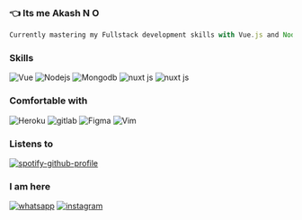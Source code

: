 


### :point_left: Its me Akash N O



```js
Currently mastering my Fullstack development skills with Vue.js and Node.js at armino.in
``` 




<!--- 
![GitHub metrics](https://metrics.lecoq.io/Akashno)  

![GitHub streak stats](https://github-readme-streak-stats.herokuapp.com/?user=Akashno)  


  
  ![Profile views](https://gpvc.arturio.dev/Akashno)  
  
</div>
[![Years Badge](https://badges.pufler.dev/years/Akashno)](https://badges.pufler.dev)
--->

### Skills
<span> <img alt="Vue" src="https://img.shields.io/badge/Vue.js-35495E?style=for-the-badge&logo=vuedotjs&logoColor=4FC08D"/></span> 
<span> <img alt="Nodejs" src="https://img.shields.io/badge/Node.js-339933?style=for-the-badge&logo=nodedotjs&logoColor=white"/></span> 
<span><img alt="Mongodb" src="https://img.shields.io/badge/MongoDB-4EA94B?style=for-the-badge&logo=mongodb&logoColor=white"/></span>
<span><img alt="nuxt js" src="https://img.shields.io/badge/nuxt.js-00C58E?style=for-the-badge&logo=nuxtdotjs&logoColor=white"/></span>
<span><img alt="nuxt js" src="https://img.shields.io/badge/GraphQl-E10098?style=for-the-badge&logo=graphql&logoColor=white"/></span>


<!-- <span > <img alt="HTML5" src="https://img.shields.io/badge/html5%20-%23E34F26.svg?&style=for-the-badge&logo=html5&logoColor=white"/></span> <span> <img alt="CSS3" src="https://img.shields.io/badge/css3%20-%231572B6.svg?&style=for-the-badge&logo=css3&logoColor=white"/></span> <span > <img alt="JavaScript" src="https://img.shields.io/badge/javascript%20-%23323330.svg?&style=for-the-badge&logo=javascript&logoColor=%23F7DF1E"/></span> -->

<!-- <img alt="Python" src="https://img.shields.io/badge/python%20-%2314354C.svg?&style=for-the-badge&logo=python&logoColor=white"/> -->

 ### Comfortable with
 
 
 <div align='left'>
 <img alt="Heroku" src="https://img.shields.io/badge/heroku%20-%23430098.svg?&style=for-the-badge&logo=heroku&logoColor=white"/>
  <img alt="gitlab" src="https://img.shields.io/badge/GitLab-330F63?style=for-the-badge&logo=gitlab&logoColor=white"/>
<span><img alt="Figma" src="https://img.shields.io/badge/figma%20-%23F24E1E.svg?&style=for-the-badge&logo=figma&logoColor=white"/></span>
<span><img alt="Vim" src="https://img.shields.io/badge/VIM-%2311AB00.svg?&style=for-the-badge&logo=vim&logoColor=white"/></span>
</div>


 ### Listens to
 
[![spotify-github-profile](https://spotify-github-profile.vercel.app/api/view?uid=tcjwb1lqp68v38ev7umhwwqs2&cover_image=true&theme=novatorem)](https://spotify-github-profile.vercel.app/api/view?uid=tcjwb1lqp68v38ev7umhwwqs2&redirect=true)


### I am here
<div align='left'>
  <a target="_blank" href="https://wa.me/+919061936162/?text=Hey%20Akash"><img alt="whatsapp"  src="https://img.shields.io/badge/WhatsApp-25D366?style=for-the-badge&logo=whatsapp&logoColor=white"/></a>
  <a href="https://www.instagram.com/n.o.codes/"><img alt="instagram"  src="https://img.shields.io/badge/Instagram-E4405F?style=for-the-badge&logo=instagram&logoColor=white"/>   </a>
  </div>


<div>
  
<!-- ### Read me here
  
[![Akash N O MEDIUM](https://github-readme-medium.vercel.app/?username=noakash)](https://medium.com/@noakash)
  </div>
 -->
<!-- [![Akash N O StackOverflow](https://github-readme-stackoverflow.vercel.app/?userID=9630323&theme=dark&layout=compact)](https://stackoverflow.com/users/9630323/akash-no) -->
